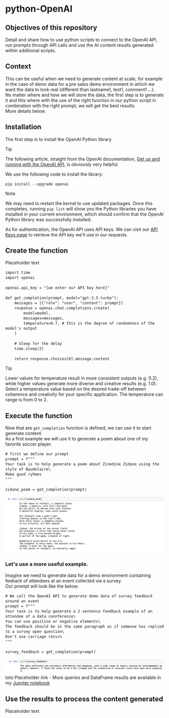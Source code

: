 # python-OpenAI

## Objectives of this repository
Detail and share how to use python scripts to connect to the OpenAI API, run prompts through API calls and use the AI content results generated within additional scripts.

## Context
This can be useful when we need to generate content at scale, for example in the case of demo data for a pre sales demo environment in which we want the data to look real (different than lastname1, test1, comment1 ...).\
No matter where and how we will store the data, the first step is to generate it and this where with the use of the right function in our python script in combination with the right prompt, we will get the best results.\
More details below.

## Installation
The first step is to install the OpenAI Python library
> [!TIP]
> The following article, straight from the OpenAI documentation, [Get up and running with the OpenAI API](https://platform.openai.com/docs/quickstart?context=python), is obviously very helpful.

We use the following code to install the library:
```
pip install --upgrade openai
```
> [!NOTE]
> We may need to restart the kernel to use updated packages.
> Once this completes, running `pip list` will show you the Python libraries you have installed in your current environment, which should confirm that the OpenAI Python library was successfully installed.

As for authentication, the OpenAI API uses API keys. We can visit our [API Keys page](https://platform.openai.com/account/api-keys) to retrieve the API key we'll use in our requests.

## Create the function
Placeholder text
```
import time
import openai

openai.api_key = "[we enter our API key here]"

def get_completion(prompt, model="gpt-3.5-turbo"):
    messages = [{"role": "user", "content": prompt}]
    response = openai.chat.completions.create(
        model=model,
        messages=messages,
        temperature=0.7, # this is the degree of randomness of the model's output
    )

    # Sleep for the delay
    time.sleep(2)
    
    return response.choices[0].message.content
```

>[!TIP]
>Lower values for temperature result in more consistent outputs (e.g. 0.2), while higher values generate more diverse and creative results (e.g. 1.0). Select a temperature value based on the desired trade-off between coherence and creativity for your specific application. The temperature can range is from 0 to 2.
  
## Execute the function
Now that are `get_completion` function is defined, we can use it to start generate content.\
As a first example we will use it to generate a poem about one of my favorite soccer player.
```
# first we define our prompt
prompt = f"""
Your task is to help generate a poem about Zinedine Zidane using the style of Baudelaire\
Make good ryhmes
"""

zidane_poem = get_completion(prompt)
```
![Screenshot - Print zidane poem](https://github.com/mboss10/python-OpenAI/blob/main/zidane_poem.png)
  
### Let's use a more useful example.

Imagine we need to generate data for a demo environment containing feeback of attendees at an event collected via a survey.\
Our prompt will look like the below:
```
# We call the OpenAI API to generate demo data of survey feedback around an event
prompt = f"""
Your task is to help generate a 2 sentence feedback example of an attendee of a data connference\
You can use positive or negative elements\
The feedback should be in the same paragraph as if someone has replied to a survey open question\
Don't use carriage return
"""

survey_feedback = get_completion(prompt)
```

![Print survey feedback](https://github.com/mboss10/python-OpenAI/blob/main/print(survey_feedback).png)
  toto
Placeholder link - More queries and DataFrame results are available in my [Jupyter notebook](https://github.com/mboss10/python-Athena/blob/main/Athena%20connection%20and%20exploration.ipynb)

## Use the results to process the content generated
Placeholder text
